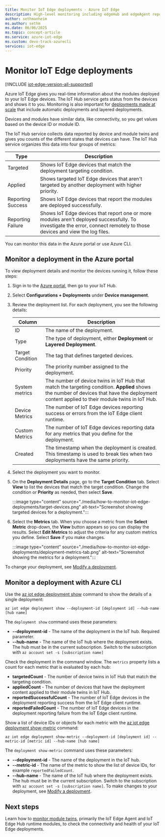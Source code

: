 ```yaml
---
title: Monitor IoT Edge deployments - Azure IoT Edge
description: High-level monitoring including edgeHub and edgeAgent reported properties and automatic deployment metrics. 
author: sethmanheim
ms.author: sethm
ms.date: 06/06/2025
ms.topic: concept-article
ms.service: azure-iot-edge
ms.custom: devx-track-azurecli
services: iot-edge
---
```

# Monitor IoT Edge deployments

[!INCLUDE [iot-edge-version-all-supported](includes/iot-edge-version-all-supported.md)]

Azure IoT Edge gives you real-time information about the modules deployed to your IoT Edge devices. The IoT Hub service gets status from the devices and shows it to you. Monitoring is also important for [deployments made at scale](module-deployment-monitoring.md) that include automatic deployments and layered deployments.

Devices and modules have similar data, like connectivity, so you get values based on the device ID or module ID.

The IoT Hub service collects data reported by device and module twins and gives you counts of the different states that devices can have. The IoT Hub service organizes this data into four groups of metrics:

| Type | Description |
| --- | ---|
| Targeted | Shows IoT Edge devices that match the deployment targeting condition. |
| Applied | Shows targeted IoT Edge devices that aren't targeted by another deployment with higher priority. |
| Reporting Success | Shows IoT Edge devices that report the modules are deployed successfully. |
| Reporting Failure | Shows IoT Edge devices that report one or more modules aren't deployed successfully. To investigate the error, connect remotely to those devices and view the log files. |

You can monitor this data in the Azure portal or use Azure CLI.

## Monitor a deployment in the Azure portal

To view deployment details and monitor the devices running it, follow these steps:

1. Sign in to the [Azure portal](https://portal.azure.com), then go to your IoT Hub.
1. Select **Configurations + Deployments** under **Device management**.
1. Review the deployment list. For each deployment, you see the following details:

    | Column | Description |
    | --- | --- |
    | ID | The name of the deployment. |
    | Type | The type of deployment, either **Deployment** or **Layered Deployment**. |
    | Target Condition | The tag that defines targeted devices. |
    | Priority | The priority number assigned to the deployment. |
    | System metrics | The number of device twins in IoT Hub that match the targeting condition. **Applied** shows the number of devices that have the deployment content applied to their module twins in IoT Hub. |
    | Device Metrics | The number of IoT Edge devices reporting success or errors from the IoT Edge client runtime. |
    | Custom Metrics | The number of IoT Edge devices reporting data for any metrics that you define for the deployment. |
    | Created | The timestamp when the deployment is created. This timestamp is used to break ties when two deployments have the same priority. |

1. Select the deployment you want to monitor.
1. On the **Deployment Details** page, go to the **Target Condition** tab. Select **View** to list the devices that match the target condition. Change the condition or **Priority** as needed, then select **Save**.

   :::image type="content" source="./media/how-to-monitor-iot-edge-deployments/target-devices.png" alt-text="Screenshot showing targeted devices for a deployment.":::

1. Select the **Metrics** tab. When you choose a metric from the **Select Metric** drop-down, the **View** button appears so you can display the results. Select **Edit Metrics** to adjust the criteria for any custom metrics you define. Select **Save** if you make changes.

   :::image type="content" source="./media/how-to-monitor-iot-edge-deployments/deployment-metrics-tab.png" alt-text="Screenshot showing the metrics for a deployment.":::

To change your deployment, see [Modify a deployment](how-to-deploy-at-scale.md#modify-a-deployment).

## Monitor a deployment with Azure CLI

Use the [az iot edge deployment show](/cli/azure/iot/edge/deployment) command to show the details of a single deployment:

```azurecli
az iot edge deployment show --deployment-id [deployment id] --hub-name [hub name]
```

The `deployment show` command uses these parameters:

* **--deployment-id** - The name of the deployment in the IoT hub. Required parameter.
* **--hub-name** - The name of the IoT hub where the deployment exists. The hub must be in the current subscription. Switch to the subscription with `az account set -s [subscription name]`

Check the deployment in the command window. The `metrics` property lists a count for each metric that is evaluated by each hub:

* **targetedCount** - The number of device twins in IoT Hub that match the targeting condition.
* **appliedCount** - The number of devices that have the deployment content applied to their module twins in IoT Hub.
* **reportedSuccessfulCount** - The number of IoT Edge devices in the deployment reporting success from the IoT Edge client runtime.
* **reportedFailedCount** - The number of IoT Edge devices in the deployment reporting failure from the IoT Edge client runtime.

Show a list of device IDs or objects for each metric with the [az iot edge deployment show-metric](/cli/azure/iot/edge/deployment) command:

```azurecli
az iot edge deployment show-metric --deployment-id [deployment id] --metric-id [metric id] --hub-name [hub name]
```

The `deployment show-metric` command uses these parameters:

* **--deployment-id** - The name of the deployment in the IoT hub.
* **--metric-id** - The name of the metric to show the list of device IDs, for example `reportedFailedCount`.
* **--hub-name** - The name of the IoT hub where the deployment exists. The hub must be in the current subscription. Switch to the subscription with `az account set -s [subscription name]`.
To make changes to your deployment, see [Modify a deployment](how-to-deploy-cli-at-scale.md#modify-a-deployment).

## Next steps

Learn how to [monitor module twins](how-to-monitor-module-twins.md), primarily the IoT Edge Agent and IoT Edge Hub runtime modules, to check the connectivity and health of your IoT Edge deployments.
